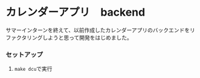 # カレンダーアプリ　backend



サマーインターンを終えて、以前作成したカレンダーアプリのバックエンドをリファクタリングしようと思って開発をはじめました。

### セットアップ
1. `make dcu`で実行